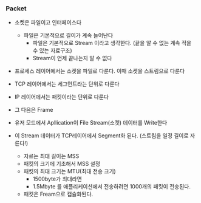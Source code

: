 ### Packet
* 소켓은 파일이고 인터페이스다
  * 파일은 기본적으로 길이가 계속 늘어난다
    * 파일은 기본적으로 Stream 이라고 생각한다. (끝을 알 수 없는 계속 적을 수 있는 자료구조)
    * Stream이 언제 끝나는지 알 수 없다
* 프로세스 레이어에서는 소켓을 파일로 다룬다. 이때 소켓을 스트림으로 다룬다
* TCP 레이어에서는 세그먼트라는 단위로 다룬다
* IP 레이어에서는 패킷이라는 단위로 다룬다
* 그 다음은 Frame 


* 유저 모드에서 Apllication이 File Stream(소켓) 데이터를 Write한다
* 이 Stream 데이터가 TCP레이어에서 Segment화 된다. (스트림을 일정 길이로 자른다!)
  * 자르는 최대 길이는 MSS 
  * 패킷의 크기에 기초해서 MSS 설정
  * 패킷의 최대 크기는 MTU(최대 전송 크기)
    * 1500byte가 최대라면
    * 1.5Mbyte 를 애플리케이션에서 전송하려면 1000개의 패킷이 전송된다. 
  * 패킷은 Fream으로 캡슐화된다.